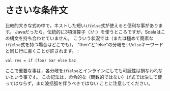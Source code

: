 ささいな条件文
==============

比較的大きな式の中で，ネストした短い`if`/`else`式が使えると便利な事があります。
Javaだったら，伝統的に3項演算子（`?`/`:`）を使うところですが，Scalaはこの構文を持ち合わせていません。
こういう状況では（または極めて簡素な`if`/`else`式を持つ場合はどこでも），
"then"と"else"の分岐を`if`/`else`キーワードと同じ行に書くことが許されます。
:

    val res = if (foo) bar else baz

ここで重要な事は，各分岐を`if`/`else`とインラインにしても可読性は損なわれないという事です。
この記法は，命令的な（関数的ではない）`if`式では決して使ってはならず，また波括弧を伴うべきではない
ことに注意してください。
